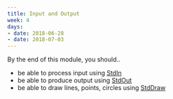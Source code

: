 ```yaml
---
title: Input and Output
week: 4
days:
- date: 2018-06-28
- date: 2018-07-03
---
```


By the end of this module, you should..
<UL>
<LI>be able to process input using <a href="http://introcs.cs.princeton.edu/java/stdlib/javadoc/StdIn.html">StdIn</a></LI>
<LI>be able to produce output using <a href="http://introcs.cs.princeton.edu/java/stdlib/javadoc/StdOut.html">StdOut</a></LI>
<LI>be able to draw lines, points, circles using <a href="http://introcs.cs.princeton.edu/java/stdlib/javadoc/StdDraw.html">StdDraw</a></LI>
</UL>
